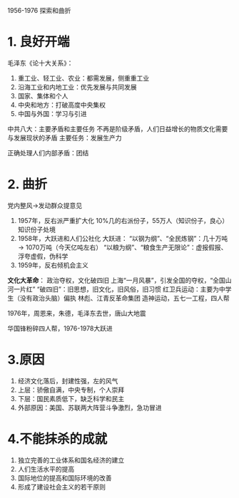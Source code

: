 1956-1976 探索和曲折

# 1. 良好开端
毛泽东《论十大关系》：
1. 重工业、轻工业、农业：都需发展，侧重重工业
2. 沿海工业和内地工业：优先发展与共同发展
3. 国家、集体和个人
4. 中央和地方：打破高度中央集权
5. 中国与外国：学习与引进

中共八大：主要矛盾和主要任务
不再是阶级矛盾，人们日益增长的物质文化需要与发展现状的矛盾
主要任务：发展生产力

正确处理人们内部矛盾：团结

# 2. 曲折
党内整风$\rightarrow$发动群众提意见

1. 1957年，反右派严重扩大化
   10%几的右派份子，55万人（知识份子，良心）
   知识份子处境
2. 1958年，大跃进和人们公社化
   大跃进：
   “以钢为纲”、“全民炼钢”：几十万吨 $\rightarrow$ 1070万吨（今天亿吨左右）
   “以粮为纲”、“粮食生产无限论”：虚报假报、浮夸虚假，伪科学
3. 1959年，反右倾机会主义

**文化大革命**：
政治夺权，文化破四旧
上海“一月风暴”，引发全国的夺权，“全国山河一片红”
“破四旧”：旧思想，旧文化，旧风俗，旧习惯
红卫兵运动：主要为中学生（没有政治头脑）偏执
林彪、江青反革命集团
造神运动，五七一工程，四人帮

1976年，周恩来，朱德，毛泽东去世，唐山大地震

华国锋粉碎四人帮，1976-1978大跃进

# 3.原因
1. 经济文化落后，封建性强，左的风气
2. 上层：骄傲自满，中央专制，个人崇拜
3. 下层：国民素质低下，缺乏科学和民主
4. 外部原因：美国、苏联两大阵营斗争激烈，急功冒进

# 4.不能抹杀的成就
1. 独立完善的工业体系和国名经济的建立
2. 人们生活水平的提高
3. 国际地位的提高和国际环境的改善
4. 形成了建设社会主义的若干原则
